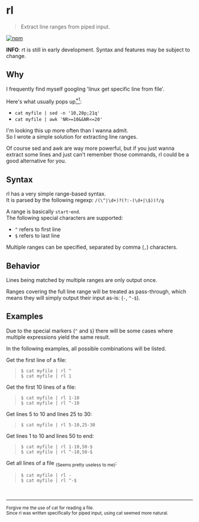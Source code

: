 # rl
> Extract line ranges from piped input.

[![npm](https://img.shields.io/npm/v/rl-util.svg)](https://www.npmjs.com/package/rl-util)

**INFO**: rt is still in early development. Syntax and features may be subject to change.

## Why
I frequently find myself googling 'linux get specific line from file'.

Here's what usually pops up[<sup>*1</sup>](#footnotes):
- `cat myfile | sed -n '10,20p;21q'`
- `cat myfile | awk 'NR>=10&&NR<=20'`

I'm looking this up more often than I wanna admit.   
So I wrote a simple solution for extracting line ranges.

Of course sed and awk are way more powerful, but if you just wanna extract some lines and just can't remember those commands, rl could be a good alternative for you.

## Syntax
rl has a very simple range-based syntax.   
It is parsed by the following regexp: `/(\^|\d+)?(?:-(\d+|\$))?/g`

A range is basically `start`-`end`.   
The following special characters are supported:
- `^` refers to first line
- `$` refers to last line

Multiple ranges can be specified, separated by comma (`,`) characters.

## Behavior
Lines being matched by multiple ranges are only output once.

Ranges covering the full line range will be treated as pass-through, which means they will simply output their input as-is: (`-`, `^-$`).

## Examples
Due to the special markers (`^` and `$`) there will be some cases where multiple expressions yield the same result.

In the following examples, all possible combinations will be listed.

Get the first line of a file:
> `$ cat myfile | rl ^`   
> `$ cat myfile | rl 1`

Get the first 10 lines of a file:
> `$ cat myfile | rl 1-10`   
> `$ cat myfile | rl ^-10`

Get lines 5 to 10 and lines 25 to 30:
> `$ cat myfile | rl 5-10,25-30`

Get lines 1 to 10 and lines 50 to end:
> `$ cat myfile | rl 1-10,50-$`   
> `$ cat myfile | rl ^-10,50-$`

Get all lines of a file <sub>(Seems pretty useless to me)</sub>:
> `$ cat myfile | rl -`   
> `$ cat myfile | rl ^-$`

<br><hr>
<a name="footnotes"></a>
<sub>
Forgive me the use of cat for reading a file.<br>
Since rl was written specifically for piped input, using cat seemed more natural.
</sub>
